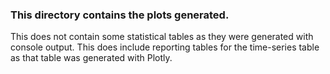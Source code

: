 <h3> This directory contains the plots generated. </h3>
This does not contain some statistical tables as they were generated with console output. 
This does include reporting tables for the time-series table as that table was generated with Plotly.
